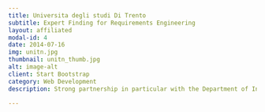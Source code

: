 ```yaml
---
title: Universita degli studi Di Trento
subtitle: Expert Finding for Requirements Engineering
layout: affiliated
modal-id: 4
date: 2014-07-16
img: unitn.jpg 
thumbnail: unitn_thumb.jpg
alt: image-alt
client: Start Bootstrap
category: Web Development
description: Strong partnership in particular with the Department of Information Engineering and Computer Science (DISI)

---
```


